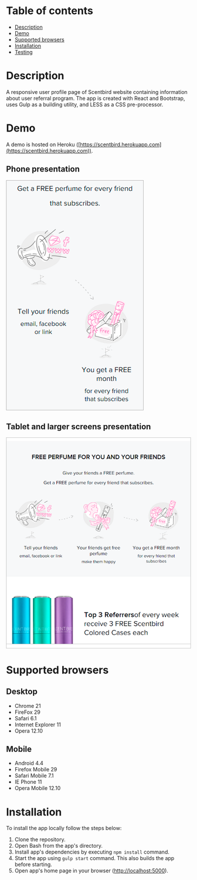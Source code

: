 # Table of contents
* [Description](#description)
* [Demo](#demo)
* [Supported browsers](#supported-browsers)
* [Installation](#installation)
* [Testing](#testing)

# Description
A responsive user profile page of Scentbird website containing information about user referral program.
The app is created with React and Bootstrap, uses Gulp as a building utility, and LESS as a CSS pre-processor.

# Demo
A demo is hosted on Heroku ([https://scentbird.herokuapp.com](https://scentbird.herokuapp.com)).

## Phone presentation
![Phone presentation](demo/phone.png)

## Tablet and larger screens presentation
![Tablet and larger screens presentation](demo/tablet.png)

# Supported browsers

## Desktop
* Chrome 21
* FireFox 29
* Safari 6.1
* Internet Explorer 11
* Opera 12.10

## Mobile
* Android 4.4
* Firefox Mobile 29
* Safari Mobile 7.1
* IE Phone 11
* Opera Mobile 12.10

# Installation
To install the app locally follow the steps below:

1. Clone the repository.
2. Open Bash from the app's directory.
3. Install app's dependencies by executing `npm install` command.
4. Start the app using `gulp start` command. This also builds the app before starting.
5. Open app's home page in your browser ([http://localhost:5000](http://localhost:5000)).
